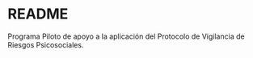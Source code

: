 # README #

Programa Piloto de apoyo a la aplicación del Protocolo de Vigilancia de Riesgos Psicosociales.
